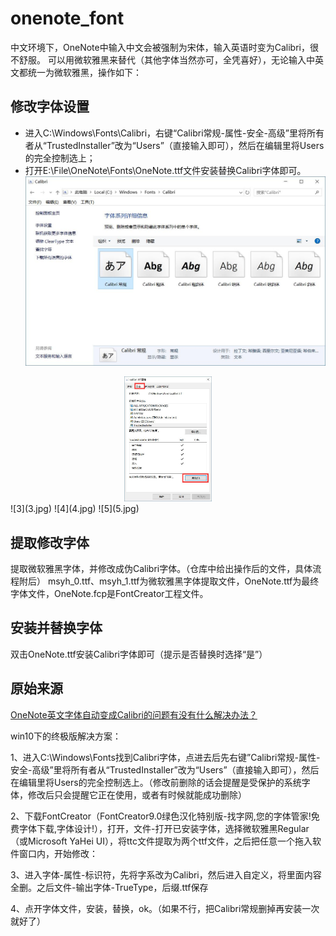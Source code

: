 # onenote_font
中文环境下，OneNote中输入中文会被强制为宋体，输入英语时变为Calibri，很不舒服。
可以用微软雅黑来替代（其他字体当然亦可，全凭喜好），无论输入中英文都统一为微软雅黑，操作如下：
## 修改字体设置
- 进入C:\Windows\Fonts\Calibri，右键“Calibri常规-属性-安全-高级”里将所有者从“TrustedInstaller”改为“Users”（直接输入即可），然后在编辑里将Users的完全控制选上；
- 打开E:\File\OneNote\Fonts\OneNote.ttf文件安装替换Calibri字体即可。
![1](1.jpg)
<div align = "center"><img weight="100" height="200" src="2.jpg"></div>
![3](3.jpg)
![4](4.jpg)
![5](5.jpg)

## 提取修改字体
提取微软雅黑字体，并修改成伪Calibri字体。（仓库中给出操作后的文件，具体流程附后）
msyh_0.ttf、msyh_1.ttf为微软雅黑字体提取文件，OneNote.ttf为最终字体文件，OneNote.fcp是FontCreator工程文件。
## 安装并替换字体
双击OneNote.ttf安装Calibri字体即可（提示是否替换时选择“是”）

## 原始来源
[OneNote英文字体自动变成Calibri的问题有没有什么解决办法？](https://www.zhihu.com/question/30089364/answer/235971324)

win10下的终极版解决方案：

1、进入C:\Windows\Fonts找到Calibri字体，点进去后先右键”Calibri常规-属性-安全-高级”里将所有者从“TrustedInstaller”改为“Users”（直接输入即可），然后在编辑里将Users的完全控制选上。（修改前删除的话会提醒是受保护的系统字体，修改后只会提醒它正在使用，或者有时候就能成功删除）

2、下载FontCreator（FontCreator9.0绿色汉化特别版-找字网,您的字体管家!免费字体下载,字体设计!），打开，文件-打开已安装字体，选择微软雅黑Regular（或Microsoft YaHei UI），将ttc文件提取为两个ttf文件，之后把任意一个拖入软件窗口内，开始修改：

3、进入字体-属性-标识符，先将字系改为Calibri，然后进入自定义，将里面内容全删。之后文件-输出字体-TrueType，后缀.ttf保存

4、点开字体文件，安装，替换，ok。（如果不行，把Calibri常规删掉再安装一次就好了）
